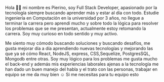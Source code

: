 Hola 👋👋 mi nombre  es Pierino, soy Full Stack Developer, apasionado por la tecnología siempre buscando aprender más y estar al día con todo. Estudie ingeniería en Computación en la universidad por 3 años, no llegue a terminar la carrera pero aprendí mucho y sobre todo la lógica para resolver los problemas que se me presentan, actualmente estoy retomando la carrera. Soy muy curioso en todo sentido y muy activo. 

Me siento muy cómodo buscando soluciones y buscando desafíos, me gusta mejorar día a día aprendiendo nuevas tecnologías y mejorando las que ya sé cómo React, NodeJS, express, CSS,Sequelize, PostgresSQL, Mongodb entre otras. Soy muy lógico para los problemas me gusta mucho el back-end y además mis experiencias laborales ajenas a la tecnología me han dado un buen manejo del habla y el trato con las personas, trabajar en equipo se me da muy bien ☺️
Si me necesitas para tu equipo esto
